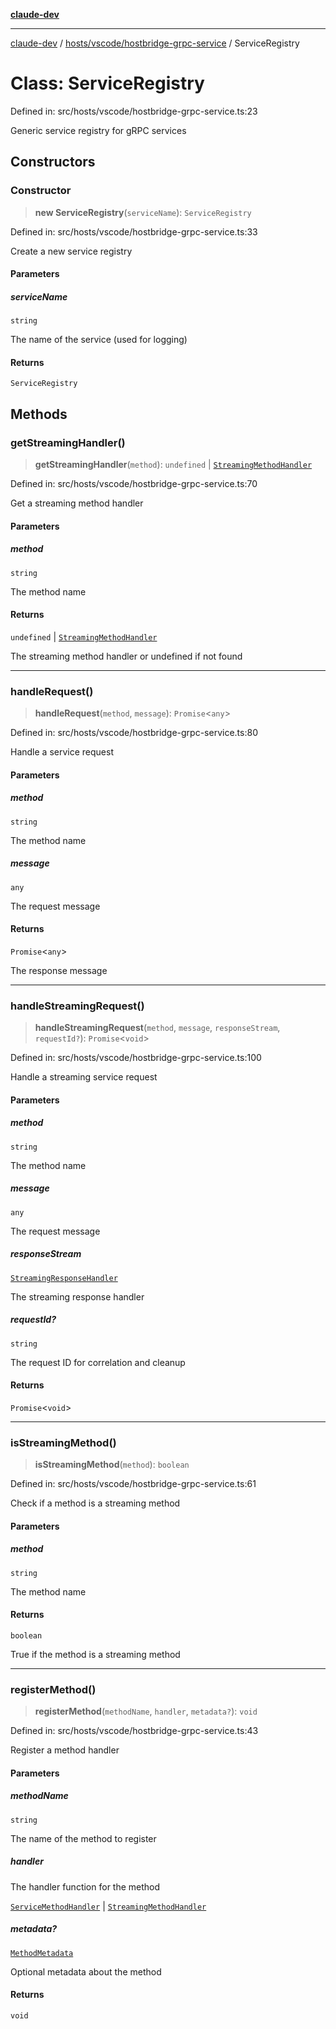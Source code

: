 [**claude-dev**](../../../../README.md)

***

[claude-dev](../../../../README.md) / [hosts/vscode/hostbridge-grpc-service](../README.md) / ServiceRegistry

# Class: ServiceRegistry

Defined in: src/hosts/vscode/hostbridge-grpc-service.ts:23

Generic service registry for gRPC services

## Constructors

### Constructor

> **new ServiceRegistry**(`serviceName`): `ServiceRegistry`

Defined in: src/hosts/vscode/hostbridge-grpc-service.ts:33

Create a new service registry

#### Parameters

##### serviceName

`string`

The name of the service (used for logging)

#### Returns

`ServiceRegistry`

## Methods

### getStreamingHandler()

> **getStreamingHandler**(`method`): `undefined` \| [`StreamingMethodHandler`](../type-aliases/StreamingMethodHandler.md)

Defined in: src/hosts/vscode/hostbridge-grpc-service.ts:70

Get a streaming method handler

#### Parameters

##### method

`string`

The method name

#### Returns

`undefined` \| [`StreamingMethodHandler`](../type-aliases/StreamingMethodHandler.md)

The streaming method handler or undefined if not found

***

### handleRequest()

> **handleRequest**(`method`, `message`): `Promise`\<`any`\>

Defined in: src/hosts/vscode/hostbridge-grpc-service.ts:80

Handle a service request

#### Parameters

##### method

`string`

The method name

##### message

`any`

The request message

#### Returns

`Promise`\<`any`\>

The response message

***

### handleStreamingRequest()

> **handleStreamingRequest**(`method`, `message`, `responseStream`, `requestId?`): `Promise`\<`void`\>

Defined in: src/hosts/vscode/hostbridge-grpc-service.ts:100

Handle a streaming service request

#### Parameters

##### method

`string`

The method name

##### message

`any`

The request message

##### responseStream

[`StreamingResponseHandler`](../../hostbridge-grpc-handler/type-aliases/StreamingResponseHandler.md)

The streaming response handler

##### requestId?

`string`

The request ID for correlation and cleanup

#### Returns

`Promise`\<`void`\>

***

### isStreamingMethod()

> **isStreamingMethod**(`method`): `boolean`

Defined in: src/hosts/vscode/hostbridge-grpc-service.ts:61

Check if a method is a streaming method

#### Parameters

##### method

`string`

The method name

#### Returns

`boolean`

True if the method is a streaming method

***

### registerMethod()

> **registerMethod**(`methodName`, `handler`, `metadata?`): `void`

Defined in: src/hosts/vscode/hostbridge-grpc-service.ts:43

Register a method handler

#### Parameters

##### methodName

`string`

The name of the method to register

##### handler

The handler function for the method

[`ServiceMethodHandler`](../type-aliases/ServiceMethodHandler.md) | [`StreamingMethodHandler`](../type-aliases/StreamingMethodHandler.md)

##### metadata?

[`MethodMetadata`](../interfaces/MethodMetadata.md)

Optional metadata about the method

#### Returns

`void`

